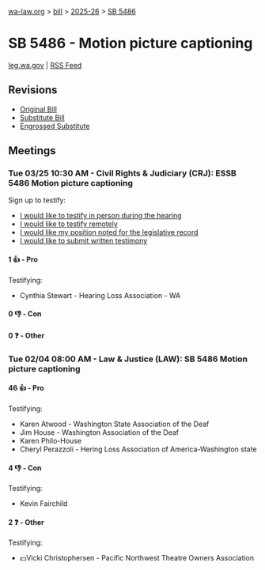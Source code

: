 [wa-law.org](/) > [bill](/bill/) > [2025-26](/bill/2025-26/) > [SB 5486](/bill/2025-26/sb/5486/)

# SB 5486 - Motion picture captioning
[leg.wa.gov](https://app.leg.wa.gov/billsummary?BillNumber=5486&Year=2025&Initiative=false) | [RSS Feed](./rss.xml)

## Revisions
* [Original Bill](1/)
* [Substitute Bill](S/)
* [Engrossed Substitute](S.E/)

## Meetings
### Tue 03/25 10:30 AM - Civil Rights & Judiciary (CRJ): ESSB 5486 Motion picture captioning
Sign up to testify:
* [I would like to testify in person during the hearing](https://app.leg.wa.gov/csi/Testifier/Add?chamber=House&mId=33187&aId=166373&caId=26703&tId=1)
* [I would like to testify remotely](https://app.leg.wa.gov/csi/Testifier/Add?chamber=House&mId=33187&aId=166373&caId=26703&tId=2)
* [I would like my position noted for the legislative record](https://app.leg.wa.gov/csi/Testifier/Add?chamber=House&mId=33187&aId=166373&caId=26703&tId=3)
* [I would like to submit written testimony](https://app.leg.wa.gov/csi/Testifier/Add?chamber=House&mId=33187&aId=166373&caId=26703&tId=4)

#### 1 👍 - Pro
Testifying:
* Cynthia Stewart - Hearing Loss Association - WA

#### 0 👎 - Con

#### 0 ❓ - Other

### Tue 02/04 08:00 AM - Law & Justice (LAW): SB 5486 Motion picture captioning
#### 46 👍 - Pro
Testifying:
* Karen Atwood - Washington State Association of the Deaf
* Jim House - Washington Association of the Deaf
* Karen Philo-House
* Cheryl Perazzoli - Hering Loss Association of America-Washington state

#### 4 👎 - Con
Testifying:
* Kevin Fairchild

#### 2 ❓ - Other
Testifying:
* 💵Vicki Christophersen - Pacific Northwest Theatre Owners Association
